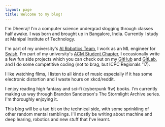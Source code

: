 ```yaml
---
layout: page
title: Welcome to my blog!
---
```


I'm Dheeraj! I'm a computer science undergrad slogging through classes half awake. I was born and brought up in Bangalore, India. Currently I study at Manipal Institute of Technology.

I'm part of my university's [AI Robotics Team](http://projectmanas.in), I work as an ML engineer for [Swish](http://theswishapp.io), I'm part of my university's [ACM Student Chapter](https://manipal.acm.org), I occasionally write a few fun side projects which you can check out on my [GitHub](https://github.com/Squadrick) and [GitLab](https://gitlab.com/Squadrick), and I do some competitive coding (not to brag, but ICPC Regionals '17).

I like watching films, I listen to all kinds of music especially if it has some electronic distortion and I waste hours on xkcd/reddit. 

I enjoy reading high fantasy and sci-fi (cyberpunk ftw) books. I'm currently making us way through Brandon Sanderson's The Stormlight Archive series. I'm thoroughly enjoying it.

This blog will be a tad bit on the technical side, with some sprinkling of other random mental ramblings. I'll mostly be writing about machine and deep learing, robotics and new stuff that I've learnt.
